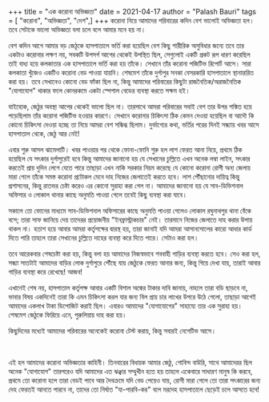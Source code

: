 +++
title = "এক করোনা অভিজ্ঞতা"
date = 2021-04-17
author = "Palash Bauri"
tags = [ "করোনা", "অভিজ্ঞতা", "দেশ",]
+++
করোনা নিয়ে আমাদের পরিবারের কদিন বেশ ভালোই অভিজ্ঞতা হল। তবে সেটাকে ভালো
অভিজ্ঞতা বলা চলে বলে আমার মনে হয় না। 



বেশ কদিন আগে আমার বড় জেঠূকে হাসপাতালে ভর্তি করা হয়েছিল বেশ কিছু শারীরিক
অসুবিধার জন্যে তবে তার একটাও করোনার লক্ষণ নয়, সবকটি উপসর্গ আগের থেকেই
উপস্থিত ছিল, সেগুলোই একটি প্রকট রূপ ধারণ করেছিল তাই বাধ্য হয়ে কলকাতার এক
হাসপাতালে ভর্তি করা হয় তাঁকে। সেখানে তাঁর করোনা পজিটিভ রিপোর্ট আসে। সারা
কলকাতা খুঁজেও একটিও করোনা বেড পাওয়া যায়নি। শেষমেশ তাঁকে দুর্গাপুর সনকা
বেসরকারি হাসপাতালে স্থানান্তরিত করা হয়। তবে সেখানেও কোনো বেড ফাঁকা ছিল
না, কিন্তু আমাদের পরিবারের কিছুটা রাজনৈতিক/অরাজনৈতিক "যোগাযোগ" থাকার ফলে
কোনরকমে একটা স্পেশাল বেডের ব্যবস্থা করতে সক্ষম হই।   

যাইহোক, জেঠুর অবস্থা আগের থেকেই ভালো ছিল না। তারসাথে আমরা পরিবারের সবাই
বেশ তার উপর শঙ্কিত হয়ে পড়েছিলাম তাঁর করোনা পজিটিভ হওয়ার কারণে। সেখানে
করোনার চিকিৎসা ঠিক কেমন দেওয়া হয়েছিল বা আদৌ কি কোনো চিকিৎসা দেওয়া হচ্ছে
তা নিয়ে আমরা বেশ সন্ধিগ্ধ ছিলাম। দুর্ভাগ্যের কথা, ভর্তির পরের দিনই
সন্ধ্যায় খবর আসে হাসপাতাল থেকে, জেঠু আর নেই! 

  

এবার শুরু আসল ঝামেলাটি। খবর পাওয়ার পর থেকে ফোনা-ফোনি শুরু হল লাশ ফেরত
আনা নিয়ে, প্রথমে ঠিক হয়েছিল যে সৎকার দুর্গাপুরেই হবে কিন্তু আমাদের
জানানো হয় যে সেখানের চুল্লিতে এখন অনেক লম্বা লাইন, সৎকার করতেই প্রায়
দুদিন লেগে যেতে পারে তাছাড়া এখন নাকি সরকার নিয়ম করেছে যে কোনো করোনা রোগী
অন্য জেলায় মারা গেলে তাঁকে সমস্ত করোনা প্রটোকল মেনে দাহ নিজের জেলাতেই
করতে হবে। লাশ পৌঁছানোর দায়িত্ব কিন্তু প্রশাসনের, কিন্তু রাতভর চেষ্টা
করেও এর কোনো সুরাহা করা গেল না। আমাদের জানানো হয় যে সাব-ডিভিশনাল অফিসার
ও লোকাল থানার কাছে অনুমতি পাওয়া গেলে তবেই কিছু ব্যবস্থা করা যাবে।

সকালে তো ফোনের মাধ্যমে সাব-ডিভিশনাল অফিসারের কাছে অনুমতি পাওয়া গেলেও
লোকাল রঘুনাথপুর থানা বেঁকে বসে; তারা সাফ জানিয়ে দেয় তাদেরর প্রয়োজনীয়
"ইনফ্রাস্ট্রাকচার" নেই। তারমানে নিজের জেলাতে দাহ করার উপায় থাকল না। হতাশ
হয়ে আবার আমরা কর্তৃপক্ষের দ্বারস্থ হয়, তারা জানাই যদি আমরা আসানসোলের
কারো আধার কার্ড দিতে পারি তাহলে তারা সেখানের চুল্লিতে দাহের ব্যবস্থা করে
দিতে পারে। সেটাও করা হল। 

তবে আরেকবার শেষচেষ্টা করা হয়, কিন্তু বলা হয় আমাদের নিজস্বভাবে শববাহী
গাড়ির ব্যবস্থা করতে হবে। সেও করা হল, সন্ধ্যা সাতটাই আমাদের বাড়ির লোক
দুর্গাপুরে পৌঁছে যায় জেঠুকে ফেরত আনার জন্য, কিন্তু গিয়ে দেখা যায়, তারাই
আবার গাড়ির ব্যবস্থা করে রেখেছে! আজব! 

এখানেই শেষ নয়, হাসপাতাল কর্তৃপক্ষ আবার একটি বিশাল অঙ্কের টাকার দাবি
জানায়, নাহলে তারা বডি ছাড়বে না, ভাবার বিষয় একদিনেই তারা কি এমন চিকিৎসা
করল যার জন্য বিল প্রায় চার লাখের উপরে উঠে গেলো, তাছাড়া আগেই আমাদের একলাখ
টাকা ডিপোজিট করাই ছিল। এবারও আমাদের "যোগাযোগের" সাহায্যে তার এক সুরাহা
হয়। শেষমেশ জেঠুকে ফিরিয়ে এনে, পুরুলিয়ায় দাহ করা হয়।

কিছুদিনের মধ্যেই আমাদের পরিবারের অনেকেই করোনা টেস্ট করায়, কিন্তু সবারই
নেগেটিভ আসে। 
     
  
 

এই হল আমাদের করোনা অভিজ্ঞতার কাহিনী। তিনবারের বিধায়ক আমার জেঠু, গোবিন্দ
বাউরি, সাথে আমাদেরর ছিল অনেক "যোগাযোগ" তারপরেও যদি আমাদের এত ঝঞ্ঝার
সম্মুখীন হতে হয় তাহলে একেবারে সাধারণ মানুষ কি করবে, প্রথমে তো করোনা হলে
তারা বেডই পাবে আর দৈবক্রমে যদি বেড পেয়েও যায়, রোগী মারা গেলে তো তারা
সৎকারের জন্য দেহ ফেরতই আনতে পারবে না, তাদের তো নির্ঘাত "যা-পারবি-কর" বলে
মরদেহ হাসপাতালে ছেড়েই চলে আসতে হবে!
